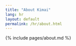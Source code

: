 ```yaml
---
title: "About Kimai"
lang: hr
layout: default
permalink: /hr/about.html
---
```


{% include pages/about.md %}
